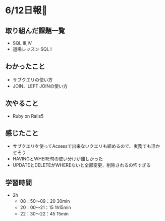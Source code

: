 # 6/12日報🐶

## 取り組んだ課題一覧

* SQL Ⅲ,Ⅳ
* 道場レッスン SQL Ⅰ

## わかったこと

* サブクエリの使い方
* JOIN、LEFT JOINの使い方

## 次やること

* Ruby on Rails5

## 感じたこと

* サブクエリを使ってAcsessで出来ないクエリも組めるので、実務でも活かせそう
* HAVINGとWHERE句の使い分けが難しかった
* UPDATEとDELETEがWHEREないと全部変更、削除されるの怖すぎる

## 学習時間

* 2h
  * 08：50〜09：20 30min
  * 20：00〜21：15 1h15min
  * 22：30〜22：45 15min
